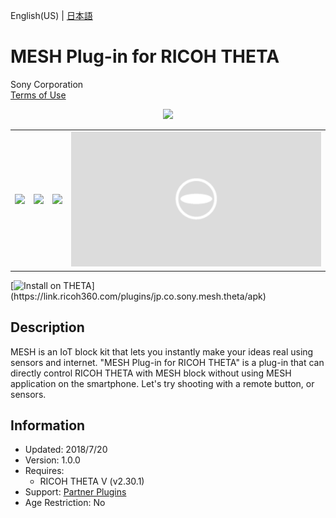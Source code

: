English(US) | [日本語](README.ja.md)

# MESH Plug-in for RICOH THETA

Sony Corporation  
[Terms of Use](https://support.meshprj.com/hc/en-us/articles/115003533914)

<div align="center"><img src="./1.png"><table><tr><td><img src="./2.png"></td><td><img src="./3.png"></td><td><img src="./4.png"></td><td><img src="./5.png"></td></tr></table></div>

[![Install on THETA](https://assets.ricoh360.com/image/upload/v1/front/theta/install-button.svg?)](https://link.ricoh360.com/plugins/jp.co.sony.mesh.theta/apk)

## Description

<div id="plugin-description">

MESH is an IoT block kit that lets you instantly make your ideas real using sensors and internet. "MESH Plug-in for RICOH THETA" is a plug-in that can directly control RICOH THETA with MESH block without using MESH application on the smartphone. Let's try shooting with a remote button, or sensors.

</div>

## Information

- Updated: 2018/7/20
- Version: 1.0.0
- Requires:
  - RICOH THETA V (v2.30.1)
- Support: [Partner Plugins](https://support.meshprj.com/hc/en-us)
- Age Restriction: No

